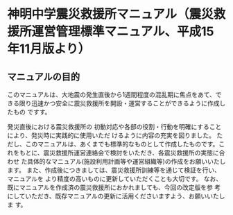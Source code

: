 # 神明中学震災救援所マニュアル（震災救援所運営管理標準マニュアル、平成15年11月版より）
## マニュアルの目的
このマニュアルは、大地震の発生直後から1週間程度の混乱期に焦点をあて、できる限り迅速かつ安全に震災救援所を開設・運営することができるように作成したもの ですす。  


発災直後における震災救援所の 初動対応や各部の役割・行動を明確にすることにより、発災時に実践的に使用いただ けるように内容の充実を図りました。
ただし、このマニュアルは、あくまでも標準的なものとして作成したものです。こ れをもとに、震災救援所運営連絡会で検討をいただき、各震災救援所の実態に合わせ た具体的なマニュアル(施設利用計画等や運営組織等)の作成をお願いいたします。 また、作成後につきましては、震災救援所訓練等を通じて検証を行い、マニュアルを より精度の高いものに更新していただくことも大切です。
なお、既にマニュアルを作成済の震災救援所におかれましても、今回の改定版を参 考にしていただき、既存マニュアルの更新に活用くださいますよう、お願いいたしま す。



